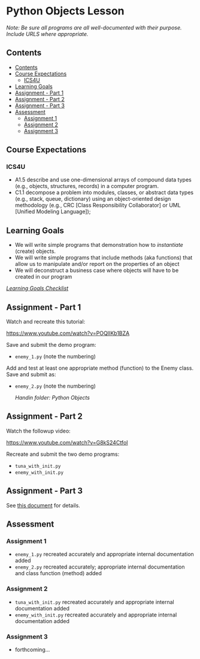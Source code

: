 # Python Objects Lesson

*Note: Be sure all programs are all well-documented with their purpose. Include URLS where appropriate.* 

## Contents

<!-- TOC depthFrom:2 -->

- [Contents](#contents)
- [Course Expectations](#course-expectations)
    - [ICS4U](#ics4u)
- [Learning Goals](#learning-goals)
- [Assignment - Part 1](#assignment---part-1)
- [Assignment - Part 2](#assignment---part-2)
- [Assignment - Part 3](#assignment---part-3)
- [Assessment](#assessment)
    - [Assignment 1](#assignment-1)
    - [Assignment 2](#assignment-2)
    - [Assignment 3](#assignment-3)

<!-- /TOC -->

## Course Expectations

### ICS4U

- A1.5 describe and use one-dimensional arrays of compound data types (e.g., objects, structures, records) in a computer program.
- C1.1 decompose a problem into modules, classes, or abstract data types (e.g., stack, queue, dictionary) using an object-oriented design methodology (e.g., CRC [Class Responsibility Collaborator] or UML [Unified Modeling Language]);

## Learning Goals

- We will write simple programs that demonstration how to *instantiate* (create) objects.
- We will write simple programs that include methods (aka functions) that allow us to manipulate and/or report on the properties of an object
- We will deconstruct a business case where objects will have to be created in our program

*<a href="https://www.beens.org/learning-goals-checklist/" target="_blank">Learning Goals Checklist</a>*

## Assignment - Part 1

Watch and recreate this tutorial:

<a href="https://www.youtube.com/watch?v=POQIIKb1BZA" target="_blank">https://www.youtube.com/watch?v=POQIIKb1BZA</a>


Save and submit the demo program:

- `enemy_1.py` (note the numbering)

Add and test at least one appropriate method (function) to the Enemy class. Save and submit as:

- `enemy_2.py` (note the numbering)

    *Handin folder: Python Objects*

## Assignment - Part 2

Watch the followup video:

<a href="https://www.youtube.com/watch?v=G8kS24CtfoI" target="_blank">https://www.youtube.com/watch?v=G8kS24CtfoI</a>

Recreate and submit the two demo programs:

- `tuna_with_init.py`
- `enemy_with_init.py`

## Assignment - Part 3

See
<a href="http://bit.ly/2W1GUPj" target="_blank">this document</a>
for details.

## Assessment

### Assignment 1

- `enemy_1.py` recreated accurately and appropriate internal documentation added
- `enemy_2.py` recreated accurately; appropriate internal documentation and class function (method) added

### Assignment 2

- `tuna_with_init.py` recreated accurately and appropriate internal documentation added
- `enemy_with_init.py` recreated accurately and appropriate internal documentation added

### Assignment 3

- forthcoming...